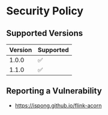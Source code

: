 # Security Policy

## Supported Versions

| Version | Supported          |
|---------|--------------------|
| 1.0.0   | :white_check_mark: |
| 1.1.0   | :white_check_mark: |

## Reporting a Vulnerability

- https://ispong.github.io/flink-acorn

